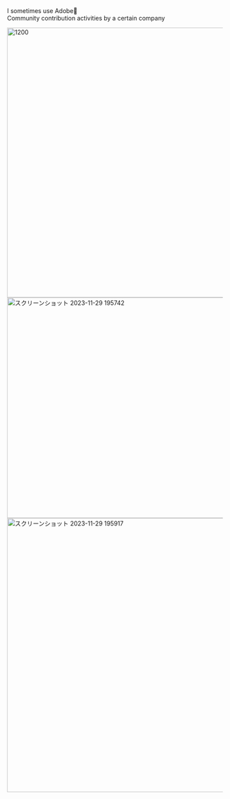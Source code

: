 ## 
I sometimes use Adobe👋  
Community contribution activities by a certain company
<!--
**UserMiyam/UserMiyam** is a ✨ _special_ ✨ repository because its `README.md` (this file) appears on your GitHub profile.

Here are some ideas to get you started:

- 🔭 I’m currently working on ...
- 🌱 I’m currently learning ...
- 👯 I’m looking to collaborate on ...
- 🤔 I’m looking for help with ...
- 💬 Ask me about ...
- 📫 How to reach me: ...
- 😄 Pronouns: ...
- ⚡ Fun fact: ...
-->
<img width="1200" height="630" alt="1200" src="https://github.com/user-attachments/assets/01b204ae-c206-4f4f-acdb-c53e94faa431" />

<img width="506" height="515" alt="スクリーンショット 2023-11-29 195742" src="https://github.com/user-attachments/assets/9dd37125-df15-4abe-809f-f6f871b102bc" />

<img width="564" height="640" alt="スクリーンショット 2023-11-29 195917" src="https://github.com/user-attachments/assets/218e95ee-faa2-44f4-960a-c1e4b23b042c" />
